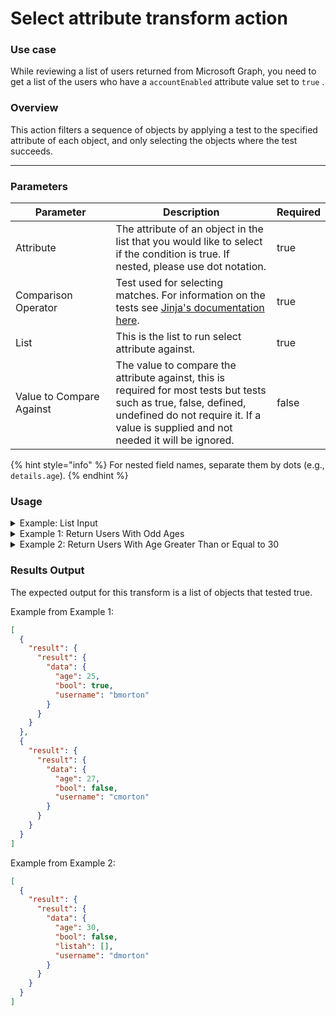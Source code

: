 # Select attribute transform action

### Use case

While reviewing a list of users returned from Microsoft Graph, you need to get a list of the users who have a `accountEnabled` attribute value set to `true` .

### Overview

This action filters a sequence of objects by applying a test to the specified attribute of each object, and only selecting the objects where the test succeeds.

***

### Parameters

<table><thead><tr><th width="217">Parameter</th><th width="417.3333333333333">Description</th><th data-type="checkbox">Required</th></tr></thead><tbody><tr><td>Attribute</td><td>The attribute of an object in the list that you would like to select if the condition is true. If nested, please use dot notation.</td><td>true</td></tr><tr><td>Comparison Operator</td><td>Test used for selecting matches. For information on the tests see <a href="https://jinja.palletsprojects.com/en/stable/templates/#jinja-tests">Jinja's documentation here</a>.</td><td>true</td></tr><tr><td>List</td><td>This is the list to run select attribute against.</td><td>true</td></tr><tr><td>Value to Compare Against</td><td>The value to compare the attribute against, this is required for most tests but tests such as true, false, defined, undefined do not require it. If a value is supplied and not needed it will be ignored.</td><td>false</td></tr></tbody></table>

{% hint style="info" %}
For nested field names, separate them by dots (e.g., `details.age`).
{% endhint %}

### Usage

<details>

<summary>Example: List Input</summary>

```json
[
  {
    "result": {
      "result": {
        "data": {
          "age": 20,
          "bool": true,
          "username": "amorton"
        }
      }
    }
  },
  {
    "result": {
      "result": {
        "data": {
          "age": 25,
          "bool": true,
          "username": "bmorton"
        }
      }
    }
  },
  {
    "result": {
      "result": {
        "data": {
          "age": 27,
          "bool": false,
          "username": "cmorton"
        }
      }
    }
  },
  {
    "result": {
      "result": {
        "data": {
          "age": 30,
          "bool": false,
          "listah": [],
          "username": "dmorton"
        }
      }
    }
  },
  {
    "result": {
      "result": {
        "data": {
          "age": 22,
          "bool": true,
          "username": "emorton"
        }
      }
    }
  },
  {
    "result": {
      "result": {
        "data": {
          "age": 29.99,
          "bool": null,
          "username": "fmorton"
        }
      }
    }
  }
]
```

</details>

<details>

<summary>Example 1: Return Users With Odd Ages</summary>

Inputs:

**Attribute:** result.result.data.age

**Comparison Operator:** odd

**List**: See `Example: List Input`

**Value to Compare Against**: None

</details>

<details>

<summary>Example 2: Return Users With Age Greater Than or Equal to 30</summary>

Inputs:

**Attribute:** result.result.data.age

**Comparison Operator:** ge

**List**: See `Example: List Input`

**Value to Compare Against**: 30

</details>

### Results Output

The expected output for this transform is a list of objects that tested true.

Example from Example 1:

```json
[
  {
    "result": {
      "result": {
        "data": {
          "age": 25,
          "bool": true,
          "username": "bmorton"
        }
      }
    }
  },
  {
    "result": {
      "result": {
        "data": {
          "age": 27,
          "bool": false,
          "username": "cmorton"
        }
      }
    }
  }
]
```

Example from Example 2:

```json
[
  {
    "result": {
      "result": {
        "data": {
          "age": 30,
          "bool": false,
          "listah": [],
          "username": "dmorton"
        }
      }
    }
  }
]
```
